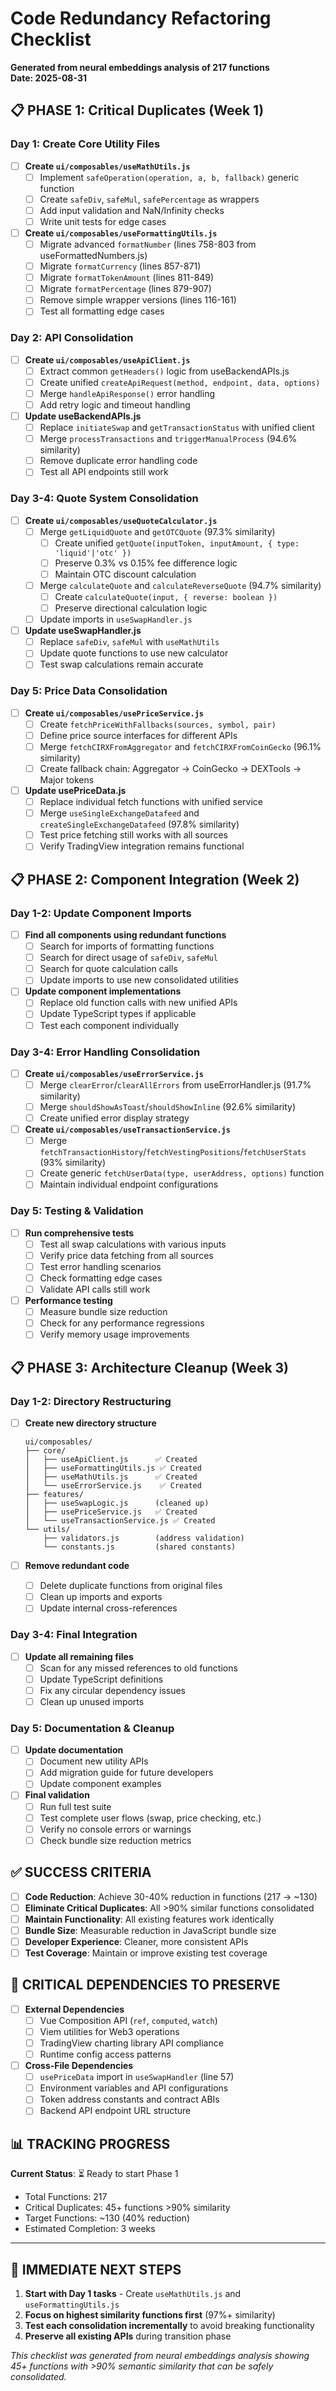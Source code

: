 # Code Redundancy Refactoring Checklist

**Generated from neural embeddings analysis of 217 functions**  
**Date: 2025-08-31**

## 📋 PHASE 1: Critical Duplicates (Week 1)

### Day 1: Create Core Utility Files

- [ ] **Create `ui/composables/useMathUtils.js`**
  - [ ] Implement `safeOperation(operation, a, b, fallback)` generic function
  - [ ] Create `safeDiv`, `safeMul`, `safePercentage` as wrappers
  - [ ] Add input validation and NaN/Infinity checks
  - [ ] Write unit tests for edge cases

- [ ] **Create `ui/composables/useFormattingUtils.js`**
  - [ ] Migrate advanced `formatNumber` (lines 758-803 from useFormattedNumbers.js)
  - [ ] Migrate `formatCurrency` (lines 857-871)
  - [ ] Migrate `formatTokenAmount` (lines 811-849)  
  - [ ] Migrate `formatPercentage` (lines 879-907)
  - [ ] Remove simple wrapper versions (lines 116-161)
  - [ ] Test all formatting edge cases

### Day 2: API Consolidation

- [ ] **Create `ui/composables/useApiClient.js`**
  - [ ] Extract common `getHeaders()` logic from useBackendAPIs.js
  - [ ] Create unified `createApiRequest(method, endpoint, data, options)`
  - [ ] Merge `handleApiResponse()` error handling
  - [ ] Add retry logic and timeout handling

- [ ] **Update useBackendAPIs.js**
  - [ ] Replace `initiateSwap` and `getTransactionStatus` with unified client
  - [ ] Merge `processTransactions` and `triggerManualProcess` (94.6% similarity)
  - [ ] Remove duplicate error handling code
  - [ ] Test all API endpoints still work

### Day 3-4: Quote System Consolidation

- [ ] **Create `ui/composables/useQuoteCalculator.js`**
  - [ ] Merge `getLiquidQuote` and `getOTCQuote` (97.3% similarity)
    - [ ] Create unified `getQuote(inputToken, inputAmount, { type: 'liquid'|'otc' })`
    - [ ] Preserve 0.3% vs 0.15% fee difference logic
    - [ ] Maintain OTC discount calculation
  - [ ] Merge `calculateQuote` and `calculateReverseQuote` (94.7% similarity)
    - [ ] Create `calculateQuote(input, { reverse: boolean })`
    - [ ] Preserve directional calculation logic
  - [ ] Update imports in `useSwapHandler.js`

- [ ] **Update useSwapHandler.js**
  - [ ] Replace `safeDiv`, `safeMul` with `useMathUtils`
  - [ ] Update quote functions to use new calculator
  - [ ] Test swap calculations remain accurate

### Day 5: Price Data Consolidation

- [ ] **Create `ui/composables/usePriceService.js`**
  - [ ] Create `fetchPriceWithFallbacks(sources, symbol, pair)` 
  - [ ] Define price source interfaces for different APIs
  - [ ] Merge `fetchCIRXFromAggregator` and `fetchCIRXFromCoinGecko` (96.1% similarity)
  - [ ] Create fallback chain: Aggregator → CoinGecko → DEXTools → Major tokens

- [ ] **Update usePriceData.js**
  - [ ] Replace individual fetch functions with unified service
  - [ ] Merge `useSingleExchangeDatafeed` and `createSingleExchangeDatafeed` (97.8% similarity)
  - [ ] Test price fetching still works with all sources
  - [ ] Verify TradingView integration remains functional

## 📋 PHASE 2: Component Integration (Week 2)

### Day 1-2: Update Component Imports

- [ ] **Find all components using redundant functions**
  - [ ] Search for imports of formatting functions
  - [ ] Search for direct usage of `safeDiv`, `safeMul`
  - [ ] Search for quote calculation calls
  - [ ] Update imports to use new consolidated utilities

- [ ] **Update component implementations**
  - [ ] Replace old function calls with new unified APIs
  - [ ] Update TypeScript types if applicable  
  - [ ] Test each component individually

### Day 3-4: Error Handling Consolidation

- [ ] **Create `ui/composables/useErrorService.js`**
  - [ ] Merge `clearError`/`clearAllErrors` from useErrorHandler.js (91.7% similarity)
  - [ ] Merge `shouldShowAsToast`/`shouldShowInline` (92.6% similarity)
  - [ ] Create unified error display strategy

- [ ] **Create `ui/composables/useTransactionService.js`**
  - [ ] Merge `fetchTransactionHistory`/`fetchVestingPositions`/`fetchUserStats` (93% similarity)
  - [ ] Create generic `fetchUserData(type, userAddress, options)` function
  - [ ] Maintain individual endpoint configurations

### Day 5: Testing & Validation

- [ ] **Run comprehensive tests**
  - [ ] Test all swap calculations with various inputs
  - [ ] Verify price data fetching from all sources
  - [ ] Test error handling scenarios
  - [ ] Check formatting edge cases
  - [ ] Validate API calls still work

- [ ] **Performance testing**
  - [ ] Measure bundle size reduction
  - [ ] Check for any performance regressions
  - [ ] Verify memory usage improvements

## 📋 PHASE 3: Architecture Cleanup (Week 3)

### Day 1-2: Directory Restructuring

- [ ] **Create new directory structure**
  ```
  ui/composables/
  ├── core/
  │   ├── useApiClient.js      ✅ Created
  │   ├── useFormattingUtils.js ✅ Created 
  │   ├── useMathUtils.js      ✅ Created
  │   └── useErrorService.js    ✅ Created
  ├── features/
  │   ├── useSwapLogic.js      (cleaned up)
  │   ├── usePriceService.js   ✅ Created
  │   └── useTransactionService.js ✅ Created
  └── utils/
      ├── validators.js        (address validation)
      └── constants.js         (shared constants)
  ```

- [ ] **Remove redundant code**
  - [ ] Delete duplicate functions from original files
  - [ ] Clean up imports and exports
  - [ ] Update internal cross-references

### Day 3-4: Final Integration

- [ ] **Update all remaining files**
  - [ ] Scan for any missed references to old functions
  - [ ] Update TypeScript definitions
  - [ ] Fix any circular dependency issues
  - [ ] Clean up unused imports

### Day 5: Documentation & Cleanup

- [ ] **Update documentation**
  - [ ] Document new utility APIs
  - [ ] Add migration guide for future developers
  - [ ] Update component examples

- [ ] **Final validation**
  - [ ] Run full test suite
  - [ ] Test complete user flows (swap, price checking, etc.)
  - [ ] Verify no console errors or warnings
  - [ ] Check bundle size reduction metrics

## ✅ SUCCESS CRITERIA

- [ ] **Code Reduction**: Achieve 30-40% reduction in functions (217 → ~130)
- [ ] **Eliminate Critical Duplicates**: All >90% similar functions consolidated  
- [ ] **Maintain Functionality**: All existing features work identically
- [ ] **Bundle Size**: Measurable reduction in JavaScript bundle size
- [ ] **Developer Experience**: Cleaner, more consistent APIs
- [ ] **Test Coverage**: Maintain or improve existing test coverage

## 🚨 CRITICAL DEPENDENCIES TO PRESERVE

- [ ] **External Dependencies**
  - [ ] Vue Composition API (`ref`, `computed`, `watch`)
  - [ ] Viem utilities for Web3 operations
  - [ ] TradingView charting library API compliance
  - [ ] Runtime config access patterns

- [ ] **Cross-File Dependencies**  
  - [ ] `usePriceData` import in `useSwapHandler` (line 57)
  - [ ] Environment variables and API configurations
  - [ ] Token address constants and contract ABIs
  - [ ] Backend API endpoint URL structure

## 📊 TRACKING PROGRESS

**Current Status**: ⏳ Ready to start Phase 1
- Total Functions: 217
- Critical Duplicates: 45+ functions >90% similarity  
- Target Functions: ~130 (40% reduction)
- Estimated Completion: 3 weeks

---

## 🎯 IMMEDIATE NEXT STEPS

1. **Start with Day 1 tasks** - Create `useMathUtils.js` and `useFormattingUtils.js`
2. **Focus on highest similarity functions first** (97%+ similarity)
3. **Test each consolidation incrementally** to avoid breaking functionality
4. **Preserve all existing APIs** during transition phase

*This checklist was generated from neural embeddings analysis showing 45+ functions with >90% semantic similarity that can be safely consolidated.*